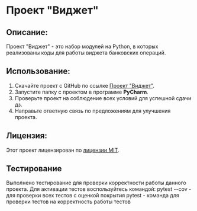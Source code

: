 # Проект "Виджет"

## Описание:

Проект "Виджет" - это набор модулей на Python, в которых реализованы коды для работы виджета банковских операций.

## Использование:

1. Скачайте проект с GitHub по ссылке [Проект "Виджет"](https://github.com/ViktorSP-byte/widget).
2. Запустите папку с проектом в программе **PyCharm**.
3. Проверьте проект на соблюдение всех условий для успешной сдачи дз.
4. Направьте ответную связь по предложениям для улучшения проекта.

## Лицензия:

Этот проект лицензирован по [лицензии MIT](LICENSE).

## Тестирование

Выполнено тестирование для проверки корректности работы данного проекта.
Для активации тестов воспользуйтесь командой:
pytest --cov - для проверки всех тестов с оценкой покрытия
pytest - команда для проверки тестов на корректность работы тестов